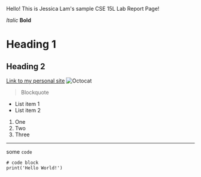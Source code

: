 Hello! This is Jessica Lam's sample CSE 15L Lab Report Page!

*Italic*
**Bold**
# Heading 1
## Heading 2
[Link to my personal site](jesslam948.github.io)
![Octocat](https://avatars.githubusercontent.com/u/583231?v=4)
> Blockquote

* List item 1
* List item 2

1. One
2. Two
3. Three

---

some `code`
```
# code block
print('Hello World!')
```
